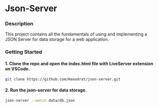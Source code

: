 # Json-Server

### Description
<p>This project contains all the fundamentals of using and implementing a JSON Server for data storage for a web application.</p>

### Getting Started
#### 1. Clone the repo and open the index.html file with LiveServer extension on VSCode.
```bash
git clone https://github.com/Haxodrat/json-server.git
```
#### 2. Run the json-server for data storage.
```bash
json-server --watch data/db.json
```
